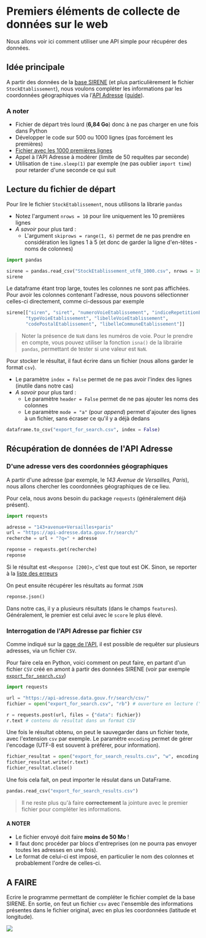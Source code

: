 # Premiers éléments de collecte de données sur le web

Nous allons voir ici comment utiliser une API simple pour récupérer des données.

## Idée principale

A partir des données de la [base SIRENE](https://www.data.gouv.fr/fr/datasets/base-sirene-des-entreprises-et-de-leurs-etablissements-siren-siret/) (et plus particulièrement le fichier `StockEtablissement`), nous voulons compléter les informations par les coordonnées géographiques via l'[API Adresse](https://adresse.data.gouv.fr/api-doc/adresse) ([guide](https://guides.etalab.gouv.fr/apis-geo/1-api-adresse.html#les-donnees-d-adresses)).

### A noter

- Fichier de départ très lourd (**6,84 Go**) donc à ne pas charger en une fois dans Python
- Développer le code sur 500 ou 1000 lignes (pas forcément les premières)
- [Fichier avec les 1000 premières lignes](StockEtablissement_utf8_1000.csv)
- Appel à l'API Adresse à modérer (limite de 50 requêtes par seconde)
- Utilisation de `time.sleep(1)` par exemple (ne pas oublier `import time`) pour retarder d'une seconde ce qui suit

## Lecture du fichier de départ

Pour lire le fichier `StockEtablissement`, nous utilisons la librarie `pandas`

- Notez l'argument `nrows = 10` pour lire uniquement les 10 premières lignes
- *A savoir* pour plus tard : 
    - L'argument `skiprows = range(1, 6)` permet de ne pas prendre en considération les lignes 1 à 5 (et donc de garder la ligne d'en-têtes - noms de colonnes)

```python
import pandas

sirene = pandas.read_csv("StockEtablissement_utf8_1000.csv", nrows = 1000)
sirene
```

Le dataframe étant trop large, toutes les colonnes ne sont pas affichées. Pour avoir les colonnes contenant l'adresse, nous pouvons sélectionner celles-ci directement, comme ci-dessous par exemple

```python
sirene[["siren", "siret", "numeroVoieEtablissement", "indiceRepetitionEtablissement",
       "typeVoieEtablissement", "libelleVoieEtablissement",
       "codePostalEtablissement", "libelleCommuneEtablissement"]]
```

> Noter la présence de `NaN` dans les numéros de voie. Pour le prendre en compte, vous pouvez utiliser la fonction `isna()` de la librairie `pandas`, permettant de tester si une valeur est `NaN`.

<!--
# siren,siret,adresse,postcode,city
def f(n, i, t, l):
    if not(pandas.isna(n)):
        res = str(int(n))
    else:
        res = ""
    if not(pandas.isna(i)):
        res += " " + i
    if not(pandas.isna(t)):
        res += " " + t
    if not(pandas.isna(l)):
        res += " " + l
    return res

adresse = [f(sirene["numeroVoieEtablissement"][i], sirene["indiceRepetitionEtablissement"][i], sirene["typeVoieEtablissement"][i], sirene["libelleVoieEtablissement"][i]) for i in range(sirene.shape[0])]

dataframe = pandas.DataFrame({
    "siren": sirene["siren"],
    "siret": sirene["siret"],
    "adresse": adresse,
    "postcode": sirene["codePostalEtablissement"],
    "city": sirene["libelleCommuneEtablissement"]
})
-->

Pour stocker le résultat, il faut écrire dans un fichier (nous allons garder le format `csv`).

- Le paramètre `index = False` permet de ne pas avoir l'index des lignes (inutile dans notre cas)
- *A savoir* pour plus tard : 
    - Le paramètre `header = False` permet de ne pas ajouter les noms des colonnes
    - Le paramètre `mode = "a"` (pour *append*) permet d'ajouter des lignes à un fichier, sans écraser ce qu'il y a déjà dedans

```python
dataframe.to_csv("export_for_search.csv", index = False)
```

## Récupération de données de l'API Adresse

### D'une adresse vers des coordonnées géographiques

A partir d'une adresse (par exemple, le *143 Avenue de Versailles, Paris*), nous allons chercher les coordonnées géographiques de ce lieu. 

Pour cela, nous avons besoin du package `requests` (généralement déjà présent).

```python
import requests

adresse = "143+avenue+Versailles+paris"
url = "https://api-adresse.data.gouv.fr/search/"
recherche = url + "?q=" + adresse

reponse = requests.get(recherche)
reponse
```

Si le résultat est `<Response [200]>`, c'est que tout est OK. Sinon, se reporter à la [liste des erreurs](https://developer.mozilla.org/en-US/docs/Web/HTTP/Status)

On peut ensuite récupérer les résultats au format `JSON` 

```python
reponse.json()
```

Dans notre cas, il y a plusieurs résultats (dans le champs `features`). Généralement, le premier est celui avec le `score` le plus élevé.

### Interrogation de l'API Adresse par fichier `CSV`

Comme indiqué sur la [page de l'API](https://adresse.data.gouv.fr/api-doc/adresse), il est possible de requêter sur plusieurs adresses, via un fichier `CSV`. 

Pour faire cela en Python, voici comment on peut faire, en partant d'un fichier `CSV` créé en amont à partir des données SIRENE (voir par exemple [`export_for_search.csv`](export_for_search.csv))

```python
import requests

url = "https://api-adresse.data.gouv.fr/search/csv/"
fichier = open("export_for_search.csv", "rb") # ouverture en lecture ("r") binaire ("b")

r = requests.post(url, files = {"data": fichier})
r.text # contenu du résultat dans un format CSV
```

Une fois le résultat obtenu, on peut le sauvegarder dans un fichier texte, avec l'extension `csv` par exemple. Le paramètre `encoding` permet de gérer l'encodage (UTF-8 est souvent à préférer, pour information).

```python
fichier_resultat = open("export_for_search_results.csv", "w", encoding = "utf-8")
fichier_resultat.write(r.text)
fichier_resultat.close()
```

Une fois cela fait, on peut importer le résulat dans un DataFrame.

```python
pandas.read_csv("export_for_search_results.csv")
```

> Il ne reste plus qu'à faire **correctement** la jointure avec le premier fichier pour compléter les informations.

#### A NOTER

- Le fichier envoyé doit faire **moins de 50 Mo** !
- Il faut donc procéder par blocs d'entreprises (on ne pourra pas envoyer toutes les adresses en une fois).
- Le format de celui-ci est imposé, en particulier le nom des colonnes et probablement l'ordre de celles-ci.

## A FAIRE

Ecrire le programme permettant de compléter le fichier complet de la base SIRENE. En sortie, on feut un fichier `csv` avec l'ensemble des informations présentes dans le fichier original, avec en plus les coordonnées (latitude et longitude).

<div style="margin: 0 auto;">
<img src="https://docs.google.com/drawings/d/e/2PACX-1vQ8w8RBK_hPrfGlrYncI9SkreCQUxWx6OMZkeWuX-tGpRGGU3sItjdJMa3350BJ7248evxh6-g8ZQd3/pub?w=1308&amp;h=717">
</div>
